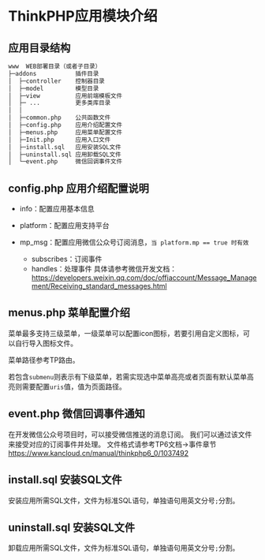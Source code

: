 # ThinkPHP应用模块介绍
## 应用目录结构
```html
www  WEB部署目录（或者子目录）
├─addons           插件目录
│  ├─controller    控制器目录
│  ├─model         模型目录
│  ├─view          应用前端模板文件
│  ├─ ...          更多类库目录
│  │
│  ├─common.php    公共函数文件
│  ├─config.php    应用介绍配置文件
│  ├─menus.php     应用菜单配置文件
│  ├─Init.php      应用入口文件
│  ├─install.sql   应用安装SQL文件
│  ├─uninstall.sql 应用卸载SQL文件
│  └─event.php     微信回调事件文件
```

## config.php 应用介绍配置说明
+ info：配置应用基本信息

+ platform：配置应用支持平台

+ mp_msg：配置应用微信公众号订阅消息，`当 platform.mp == true 时有效`
    - subscribes：订阅事件 
    - handles：处理事件
    具体请参考微信开发文档：
    <https://developers.weixin.qq.com/doc/offiaccount/Message_Management/Receiving_standard_messages.html>

## menus.php 菜单配置介绍
菜单最多支持三级菜单，一级菜单可以配置icon图标，若要引用自定义图标，可以自行导入图标文件。

菜单路径参考TP路由。

若包含`submenu`则表示有下级菜单，若需实现选中菜单高亮或者页面有默认菜单高亮则需要配置`uris`值，值为页面路径。

## event.php 微信回调事件通知

在开发微信公众号项目时，可以接受微信推送的消息订阅。
我们可以通过该文件来接受对应的订阅事件并处理。
文件格式请参考TP6文档->事件章节 
<https://www.kancloud.cn/manual/thinkphp6_0/1037492>

## install.sql 安装SQL文件
安装应用所需SQL文件，文件为标准SQL语句，单独语句用英文分号`;`分割。

## uninstall.sql 安装SQL文件
卸载应用所需SQL文件，文件为标准SQL语句，单独语句用英文分号`;`分割。
